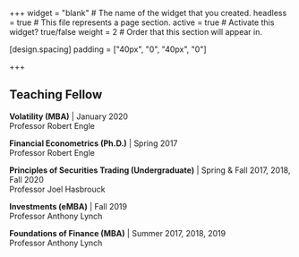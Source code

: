 +++
widget = "blank"  # The name of the widget that you created.
headless = true  # This file represents a page section.
active = true  # Activate this widget? true/false
weight = 2  # Order that this section will appear in.

[design.spacing]
  padding = ["40px", "0", "40px", "0"]

+++
## Teaching Fellow
**Volatility (MBA)** | January 2020  
Professor Robert Engle


**Financial Econometrics (Ph.D.)** | Spring 2017  
Professor Robert Engle


**Principles of Securities Trading (Undergraduate)** | Spring & Fall 2017, 2018, Fall 2020  
Professor Joel Hasbrouck


**Investments (eMBA)** | Fall 2019  
Professor Anthony Lynch


**Foundations of Finance (MBA)** | Summer 2017, 2018, 2019  
Professor Anthony Lynch

